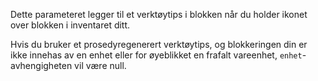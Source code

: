 Dette parameteret legger til et verktøytips i blokken når du holder ikonet over blokken i inventaret ditt.

Hvis du bruker et prosedyregenerert verktøytips, og blokkeringen din er ikke innehas av en enhet eller for øyeblikket en frafalt vareenhet, `enhet`-avhengigheten vil være null.